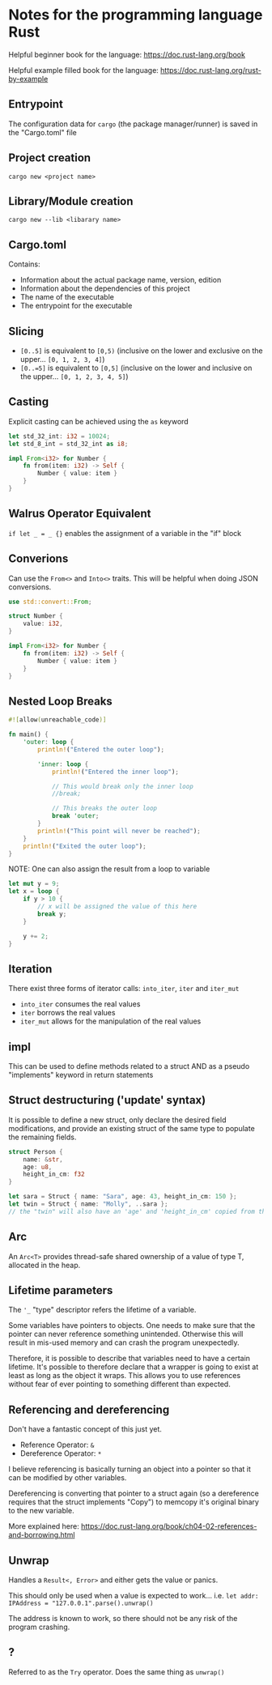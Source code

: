 # Notes for the programming language Rust
Helpful beginner book for the language: https://doc.rust-lang.org/book

Helpful example filled book for the language: https://doc.rust-lang.org/rust-by-example

## Entrypoint
The configuration data for `cargo` (the package manager/runner) is saved in the "Cargo.toml" file


## Project creation

`cargo new <project name>`

## Library/Module creation

`cargo new --lib <libarary name>`


## Cargo.toml

Contains:
* Information about the actual package name, version, edition
* Information about the dependencies of this project
* The name of the executable
* The entrypoint for the executable

## Slicing

* `[0..5]` is equivalent to `[0,5)` (inclusive on the lower and exclusive on the upper... `[0, 1, 2, 3, 4]`)
* `[0..=5]` is equivalent to `[0,5]` (inclusive on the lower and inclusive on the upper... `[0, 1, 2, 3, 4, 5]`)

## Casting

Explicit casting can be achieved using the `as` keyword

```rust
let std_32_int: i32 = 10024;
let std_8_int = std_32_int as i8; 
```

```rust
impl From<i32> for Number {
    fn from(item: i32) -> Self {
        Number { value: item }
    }
}
```

## Walrus Operator Equivalent

`if let _ = _ {}` enables the assignment of a variable in the "if" block


## Converions

Can use the `From<>` and `Into<>` traits. This will be helpful when doing JSON conversions.

```rust
use std::convert::From;

struct Number {
    value: i32,
}

impl From<i32> for Number {
    fn from(item: i32) -> Self {
        Number { value: item }
    }
}
```

## Nested Loop Breaks

```rust
#![allow(unreachable_code)]

fn main() {
    'outer: loop {
        println!("Entered the outer loop");

        'inner: loop {
            println!("Entered the inner loop");

            // This would break only the inner loop
            //break;

            // This breaks the outer loop
            break 'outer;
        }
        println!("This point will never be reached");
    }
    println!("Exited the outer loop");
}
```

NOTE: One can also assign the result from a loop to variable

```rust
let mut y = 9;
let x = loop { 
    if y > 10 {
        // x will be assigned the value of this here
        break y;
    }

    y += 2;
}
```

## Iteration

There exist three forms of iterator calls: `into_iter`, `iter` and `iter_mut`
* `into_iter` consumes the real values
* `iter` borrows the real values
* `iter_mut` allows for the manipulation of the real values

## impl

This can be used to define methods related to a struct AND as a pseudo "implements" keyword in return statements

## Struct destructuring ('update' syntax)

It is possible to define a new struct, only declare the desired field modifications, and provide an existing struct of the same type to populate the remaining fields.

```rust
struct Person {
    name: &str,
    age: u8,
    height_in_cm: f32
}

let sara = Struct { name: "Sara", age: 43, height_in_cm: 150 };
let twin = Struct { name: "Molly", ..sara };
// the "twin" will also have an 'age' and 'height_in_cm' copied from the sara instance 
```

## Arc

An `Arc<T>` provides thread-safe shared ownership of a value of type T, allocated in the heap.

## Lifetime parameters

The `'_` "type" descriptor refers the lifetime of a variable.

Some variables have pointers to objects. One needs to make sure that the pointer can never reference something unintended.
Otherwise this will result in mis-used memory and can crash the program unexpectedly.

Therefore, it is possible to describe that variables need to have a certain lifetime. It's possible to therefore declare that a wrapper is going to exist at least as long as the object it wraps. This allows you to use references without fear of ever pointing to something different than expected.

## Referencing and dereferencing

Don't have a fantastic concept of this just yet.

* Reference Operator: `&` 
* Dereference Operator: `*`

I believe referencing is basically turning an object into a pointer so that it can be modified by other variables.

Dereferencing is converting that pointer to a struct again (so a dereference requires that the struct implements "Copy") to memcopy it's original binary to the new variable. 

More explained here: https://doc.rust-lang.org/book/ch04-02-references-and-borrowing.html


## Unwrap
Handles a `Result<, Error>` and either gets the value or panics.

This should only be used when a value is expected to work...
i.e. `let addr: IPAddress = "127.0.0.1".parse().unwrap()`

The address is known to work, so there should not be any risk of the program crashing.


## ?
Referred to as the `Try` operator. Does the same thing as `unwrap()`